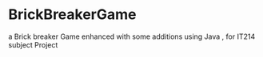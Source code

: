 # BrickBreakerGame
a Brick breaker Game enhanced with some additions using Java , for IT214 subject Project  
